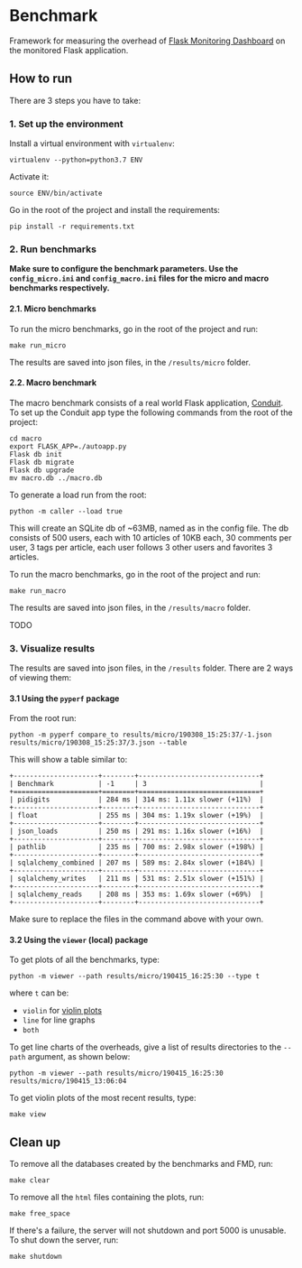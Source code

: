 # Benchmark
Framework for measuring the overhead of [Flask Monitoring Dashboard](https://github.com/flask-dashboard/Flask-MonitoringDashboard)
on the monitored Flask application.



## How to run
There are 3 steps you have to take:

### 1. Set up the environment
Install a virtual environment with `virtualenv`:
```
virtualenv --python=python3.7 ENV
```
Activate it:
```
source ENV/bin/activate
```
Go in the root of the project and install the requirements:
```
pip install -r requirements.txt
```


### 2. Run benchmarks

**Make sure to configure the benchmark parameters. Use the `config_micro.ini` 
and `config_macro.ini` files for the micro and macro benchmarks
respectively.**


#### 2.1. Micro benchmarks
To run the micro benchmarks, go in the root of the project and run:
```
make run_micro
```

The results are saved into json files, in the `/results/micro` folder.

#### 2.2. Macro benchmark
The macro benchmark consists of a real world Flask application, 
[Conduit](https://github.com/gothinkster/flask-realworld-example-app).
To set up the Conduit app type the following commands from
the root of the project:
```
cd macro
export FLASK_APP=./autoapp.py
Flask db init
Flask db migrate
Flask db upgrade
mv macro.db ../macro.db
```

To generate a load run from the root:

```
python -m caller --load true
``` 
This will create an SQLite db of ~63MB, named as in the config file. The db
consists of 500 users, each with 10 articles of 10KB each, 30 comments per
user, 3 tags per article, each user follows 3 other users and favorites 3
articles.


To run the macro benchmarks, go in the root of the project and run:
```
make run_macro
```

The results are saved into json files, in the `/results/macro` folder.

TODO


### 3. Visualize results
The results are saved into json files, in the `/results` folder. There
are 2 ways of viewing them:

#### 3.1 Using the `pyperf` package 

From the root run:
```
python -m pyperf compare_to results/micro/190308_15:25:37/-1.json results/micro/190308_15:25:37/3.json --table
```
This will show a table similar to:
```
+---------------------+--------+------------------------------+
| Benchmark           | -1     | 3                            |
+=====================+========+==============================+
| pidigits            | 284 ms | 314 ms: 1.11x slower (+11%)  |
+---------------------+--------+------------------------------+
| float               | 255 ms | 304 ms: 1.19x slower (+19%)  |
+---------------------+--------+------------------------------+
| json_loads          | 250 ms | 291 ms: 1.16x slower (+16%)  |
+---------------------+--------+------------------------------+
| pathlib             | 235 ms | 700 ms: 2.98x slower (+198%) |
+---------------------+--------+------------------------------+
| sqlalchemy_combined | 207 ms | 589 ms: 2.84x slower (+184%) |
+---------------------+--------+------------------------------+
| sqlalchemy_writes   | 211 ms | 531 ms: 2.51x slower (+151%) |
+---------------------+--------+------------------------------+
| sqlalchemy_reads    | 208 ms | 353 ms: 1.69x slower (+69%)  |
+---------------------+--------+------------------------------+
```
Make sure to replace the files in the command above with your own.

#### 3.2 Using the `viewer` (local) package
To get plots of all the benchmarks, type:
```
python -m viewer --path results/micro/190415_16:25:30 --type t
```
where `t` can be:
- `violin` for [violin plots](https://en.wikipedia.org/wiki/Violin_plot)
- `line` for line graphs
- `both`

To get line charts of the overheads, give a list of results directories
to the `--path` argument, as shown below:

```
python -m viewer --path results/micro/190415_16:25:30 results/micro/190415_13:06:04
```


To get violin plots of the most recent results, type:

```
make view
```




## Clean up
To remove all the databases created by the benchmarks and FMD, run:
```
make clear
```

To remove all the `html` files containing the plots, run:
```
make free_space
```

If there's a failure, the server will not shutdown and port 5000 is unusable.
To shut down the server, run:
```
make shutdown
```


